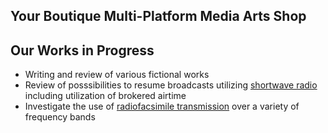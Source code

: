 ## Your Boutique Multi-Platform Media Arts Shop

## Our Works in Progress

* Writing and review of various fictional works  
* Review of posssibilities to resume broadcasts utilizing [shortwave radio](https://simple.wikipedia.org/wiki/Shortwave_radio) including utilization of brokered airtime     
* Investigate the use of [radiofacsimile transmission](https://en.wikipedia.org/wiki/Radiofax) over a variety of frequency bands  

